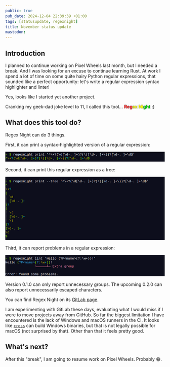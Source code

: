 ```yaml
---
public: true
pub_date: 2024-12-04 22:39:39 +01:00
tags: [statusupdate, regexnight]
title: November status update
mastodon:
---
```


## Introduction

I planned to continue working on Pixel Wheels last month, but I needed a break. And I was looking for an excuse to continue learning Rust. At work I spend a lot of time on some quite hairy Python regular expressions, that sounded like a perfect opportunity: let's write a regular expression syntax highlighter and linter!

Yes, looks like I started yet another project.

Cranking my geek-dad joke level to 11, I called this tool... <span style="font-weight: bold; text-shadow: #111 0px 0px 2px"><span style="color:#f22">Reg</span><span style="color:yellow">ex Ni</span><span style="color:#0c0">ght</span></span> :)

<!-- break -->

## What does this tool do?

Regex Night can do 3 things.

First, it can print a syntax-highlighted version of a regular expression:

![Printing a regular expression](print.png)

Second, it can print this regular expression as a tree:

![Printing a regular expression as a tree](tree.png)

Third, it can report problems in a regular expression:

![Linting](lint.png)

Version 0.1.0 can only report unnecessary groups. The upcoming 0.2.0 can also report unnecessarily escaped characters.

You can find Regex Night on its [GitLab page](https://gitlab.com/agateau/regexnight).

I am experimenting with GitLab these days, evaluating what I would miss if I were to move projects away from GitHub. So far the biggest limitation I have encountered is the lack of Windows and macOS runners in the CI. It looks like [`cross`](https://github.com/cross-rs/cross) can build Windows binaries, but that is not legally possible for macOS (not surprised by that). Other than that it feels pretty good.

## What's next?

After this "break", I am going to resume work on Pixel Wheels. Probably 😁.
